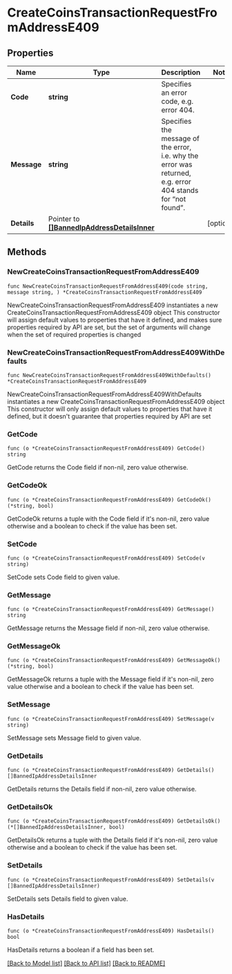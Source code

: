 # CreateCoinsTransactionRequestFromAddressE409

## Properties

Name | Type | Description | Notes
------------ | ------------- | ------------- | -------------
**Code** | **string** | Specifies an error code, e.g. error 404. | 
**Message** | **string** | Specifies the message of the error, i.e. why the error was returned, e.g. error 404 stands for “not found”. | 
**Details** | Pointer to [**[]BannedIpAddressDetailsInner**](BannedIpAddressDetailsInner.md) |  | [optional] 

## Methods

### NewCreateCoinsTransactionRequestFromAddressE409

`func NewCreateCoinsTransactionRequestFromAddressE409(code string, message string, ) *CreateCoinsTransactionRequestFromAddressE409`

NewCreateCoinsTransactionRequestFromAddressE409 instantiates a new CreateCoinsTransactionRequestFromAddressE409 object
This constructor will assign default values to properties that have it defined,
and makes sure properties required by API are set, but the set of arguments
will change when the set of required properties is changed

### NewCreateCoinsTransactionRequestFromAddressE409WithDefaults

`func NewCreateCoinsTransactionRequestFromAddressE409WithDefaults() *CreateCoinsTransactionRequestFromAddressE409`

NewCreateCoinsTransactionRequestFromAddressE409WithDefaults instantiates a new CreateCoinsTransactionRequestFromAddressE409 object
This constructor will only assign default values to properties that have it defined,
but it doesn't guarantee that properties required by API are set

### GetCode

`func (o *CreateCoinsTransactionRequestFromAddressE409) GetCode() string`

GetCode returns the Code field if non-nil, zero value otherwise.

### GetCodeOk

`func (o *CreateCoinsTransactionRequestFromAddressE409) GetCodeOk() (*string, bool)`

GetCodeOk returns a tuple with the Code field if it's non-nil, zero value otherwise
and a boolean to check if the value has been set.

### SetCode

`func (o *CreateCoinsTransactionRequestFromAddressE409) SetCode(v string)`

SetCode sets Code field to given value.


### GetMessage

`func (o *CreateCoinsTransactionRequestFromAddressE409) GetMessage() string`

GetMessage returns the Message field if non-nil, zero value otherwise.

### GetMessageOk

`func (o *CreateCoinsTransactionRequestFromAddressE409) GetMessageOk() (*string, bool)`

GetMessageOk returns a tuple with the Message field if it's non-nil, zero value otherwise
and a boolean to check if the value has been set.

### SetMessage

`func (o *CreateCoinsTransactionRequestFromAddressE409) SetMessage(v string)`

SetMessage sets Message field to given value.


### GetDetails

`func (o *CreateCoinsTransactionRequestFromAddressE409) GetDetails() []BannedIpAddressDetailsInner`

GetDetails returns the Details field if non-nil, zero value otherwise.

### GetDetailsOk

`func (o *CreateCoinsTransactionRequestFromAddressE409) GetDetailsOk() (*[]BannedIpAddressDetailsInner, bool)`

GetDetailsOk returns a tuple with the Details field if it's non-nil, zero value otherwise
and a boolean to check if the value has been set.

### SetDetails

`func (o *CreateCoinsTransactionRequestFromAddressE409) SetDetails(v []BannedIpAddressDetailsInner)`

SetDetails sets Details field to given value.

### HasDetails

`func (o *CreateCoinsTransactionRequestFromAddressE409) HasDetails() bool`

HasDetails returns a boolean if a field has been set.


[[Back to Model list]](../README.md#documentation-for-models) [[Back to API list]](../README.md#documentation-for-api-endpoints) [[Back to README]](../README.md)


